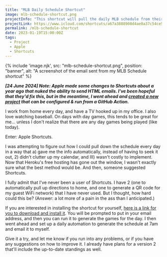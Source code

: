 ```yaml
---
title: "MLB Daily Schedule Shortcut"
image: mlb-schedule-shortcut.png
projectInfo: "This shortcut will pull the daily MLB schedule from their public facing API, put it into a table, and send an email to the desired recipient. You can set it up as a daily automation to know the schedules for every day."
projectLink: https://www.icloud.com/shortcuts/a67a3888908d4ae0a37c54ce578f5995
permalink: /mlb-schedule-shortcut
date: 2023-01-19T15:00:00Z
tags: 
  - Project
  - Apple
  - Shortcuts
---
```


{% include 'image.njk',
  src: "mlb-schedule-shortcut.png",
  position: "banner",
  alt: "A screenshot of the email sent from my MLB Schedule shortcut"
%}

***[24 June 2024] Note: Apple made some changes to Shortcuts about a year ago that nuked the ability to send HTML emails. I've been hopeful that they'd fix this, but in the meantime, I went ahead and [created a new project](/daily-sports-email) that can be configured & run from a GitHub Action.***

I work from home every day, and have a TV hooked up in my office. I also love watching baseball. On days with day games, this tends to be great for me... unless I don't realize that there are any day games being played (like today).

Enter: Apple Shortcuts.

I was attempting to figure out how I could pull down the schedule every day in a way that a) gave me the info automatically, instead of having to seek it out, 2) didn't clutter up my calendar, and III) wasn't costly to implement. Now that Heroku's free hosting has gone out the window, I wasn't exactly sure what the best method would be. And then, someone suggested Shortcuts.

I fully admit that I've never been a user of Shortcuts. I have 2 (one to automatically pull up directions to home, and one to generate a QR code for my guest WiFi network) that I have never used. But I thought, how hard could this be? (Answer: a lot more of a pain in the ass than I anticipated.)

If you are interested in installing the shortcut for yourself, [here is a link for you to download and install it][shortcut]. You will be prompted to put in your email address, and then you can run it to generate the games for the day. I then went ahead and set up a daily automation to generate the schedule at 7am and email it to myself.

Give it a try, and let me know if you run into any problems, or if you have any suggestions on how to improve it. I already have plans for a version 2 that'll include the up-to-date standings as well.

[shortcut]: https://www.icloud.com/shortcuts/a67a3888908d4ae0a37c54ce578f5995
